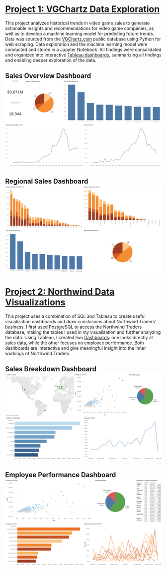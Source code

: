 

# [Project 1: VGChartz Data Exploration](https://github.com/gpecorino/Vgchartz_Data_Exploration)
This project analyzes historical trends in video game sales to generate actionable insights and recommendations for video game companies, as well as to develop a machine learning model for predicting future trends. Data was sourced from the [VGChartz.com](https://www.vgchartz.com/games/games.php?page=1&results=1000&order=TotalSales&ownership=Both&direction=DESC&showtotalsales=1&shownasales=1&showpalsales=1&showjapansales=1&showothersales=1&showpublisher=1&showdeveloper=1&showreleasedate=1&showlastupdate=0&showvgchartzscore=0&showcriticscore=1&showuserscore=1) public database using Python for web scraping. Data exploration and the machine learning model were conducted and stored in a Jupyter Notebook. All findings were consolidated and organized into interactive [Tableau dashboards](https://public.tableau.com/app/profile/giovanni.pecorino/viz/VGChartzvDashboards/SalesOverview?publish=yes), summarizing all findings and enabling deeper exploration of the data. 

## Sales Overview Dashboard ![](images/Vgchartz1.PNG)
## Regional Sales Dashboard ![](images/Vgchartz2.PNG)

# [Project 2: Northwind Data Visualizations](https://github.com/gpecorino/Northwind-Data-Visualizations)
This project uses a combination of SQL and Tableau to create useful visualization dashboards and draw conclusions about Northwind Traders' business. I first used PostgreSQL to access the Northwind Traders database, making the tables I used in my visualization and further analyzing the data. Using Tableau, I created two [Dashboards](https://public.tableau.com/app/profile/giovanni.pecorino/viz/NorthwindDashboards/SalesBreakdown?publish=yes): one looks directly at sales data, while the other focuses on employee performance. Both dashboards are interactive and give meaningful insight into the inner workings of Northwind Traders.

## Sales Breakdown Dashboard ![](images/Northwind1.png)
## Employee Performance Dashboard ![](images/Northwind2.png)
